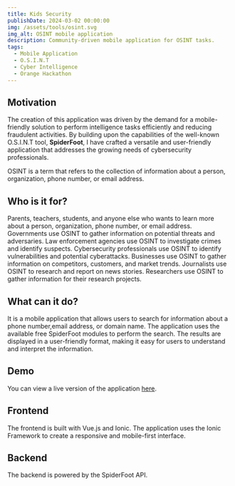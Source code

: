 ```yaml
---
title: Kids Security
publishDate: 2024-03-02 00:00:00
img: /assets/tools/osint.svg
img_alt: OSINT mobile application
description: Community-driven mobile application for OSINT tasks.
tags:
  - Mobile Application
  - O.S.I.N.T
  - Cyber Intelligence
  - Orange Hackathon
---
```


## Motivation

The creation of this application was driven by the demand for a mobile-friendly solution to perform intelligence tasks efficiently and reducing fraudulent activities.
By building upon the capabilities of the well-known O.S.I.N.T tool, **SpiderFoot**, 
I have crafted a versatile and user-friendly application that addresses the growing needs of cybersecurity professionals.

OSINT is a term that refers to the collection of information about a person, organization, phone number, or email address.

## Who is it for?
Parents, teachers, students, and anyone else who wants to learn more about a person, organization, phone number, or email address.
Governments use OSINT to gather information on potential threats and adversaries.
Law enforcement agencies use OSINT to investigate crimes and identify suspects.
Cybersecurity professionals use OSINT to identify vulnerabilities and potential cyberattacks.
Businesses use OSINT to gather information on competitors, customers, and market trends.
Journalists use OSINT to research and report on news stories.
Researchers use OSINT to gather information for their research projects.


## What can it do?

It is a mobile application that allows users to search for information about a phone number,email address, or domain name.
The application uses the available free SpiderFoot modules to perform the search.
The results are displayed in a user-friendly format, making it easy for users to understand and interpret the information.

## Demo
You can view a live version of the application [here](https://kids.izdrail.com).

## Frontend
The frontend is built with Vue.js and Ionic.
The application uses the Ionic Framework to create a responsive and mobile-first interface.

## Backend
The backend is powered by the SpiderFoot API.